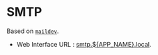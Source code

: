 # SMTP

Based on [`maildev`](https://github.com/maildev/maildev).

- Web Interface URL : [smtp.\${APP_NAME}.local](smtp.${APP_NAME}.local).
